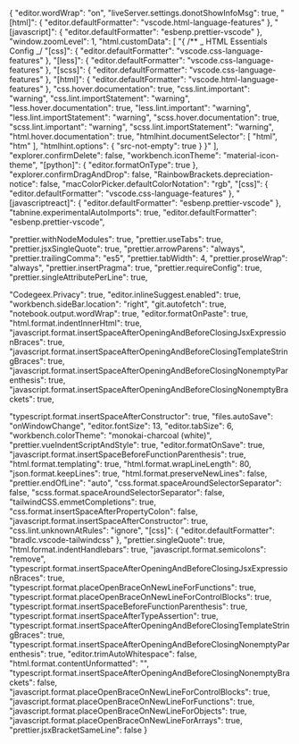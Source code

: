 {
"editor.wordWrap": "on",
"liveServer.settings.donotShowInfoMsg": true,
"[html]": {
"editor.defaultFormatter": "vscode.html-language-features"
},
"[javascript]": {
"editor.defaultFormatter": "esbenp.prettier-vscode"
},
"window.zoomLevel": 1,
"html.customData": [
"{ /\*\* _ HTML Essentials Config _/ \"[css]\": { \"editor.defaultFormatter\": \"vscode.css-language-features\" }, \"[less]\": { \"editor.defaultFormatter\": \"vscode.css-language-features\" }, \"[scss]\": { \"editor.defaultFormatter\": \"vscode.css-language-features\" }, \"[html]\": { \"editor.defaultFormatter\": \"vscode.html-language-features\" }, \"css.hover.documentation\": true, \"css.lint.important\": \"warning\", \"css.lint.importStatement\": \"warning\", \"less.hover.documentation\": true, \"less.lint.important\": \"warning\", \"less.lint.importStatement\": \"warning\", \"scss.hover.documentation\": true, \"scss.lint.important\": \"warning\", \"scss.lint.importStatement\": \"warning\", \"html.hover.documentation\": true, \"htmlhint.documentSelector\": [ \"html\", \"htm\" ], \"htmlhint.options\": { \"src-not-empty\": true } }"
],
"explorer.confirmDelete": false,
"workbench.iconTheme": "material-icon-theme",
"[python]": {
"editor.formatOnType": true
},
"explorer.confirmDragAndDrop": false,
"RainbowBrackets.depreciation-notice": false,
"macColorPicker.defaultColorNotation": "rgb",
"[css]": {
"editor.defaultFormatter": "vscode.css-language-features"
},
"[javascriptreact]": {
"editor.defaultFormatter": "esbenp.prettier-vscode"
},
"tabnine.experimentalAutoImports": true,
"editor.defaultFormatter": "esbenp.prettier-vscode",

"prettier.withNodeModules": true,
"prettier.useTabs": true,
"prettier.jsxSingleQuote": true,
"prettier.arrowParens": "always",
"prettier.trailingComma": "es5",
"prettier.tabWidth": 4,
"prettier.proseWrap": "always",
"prettier.insertPragma": true,
"prettier.requireConfig": true,
"prettier.singleAttributePerLine": true,

"Codegeex.Privacy": true,
"editor.inlineSuggest.enabled": true,
"workbench.sideBar.location": "right",
"git.autofetch": true,
"notebook.output.wordWrap": true,
"editor.formatOnPaste": true,
"html.format.indentInnerHtml": true,
"javascript.format.insertSpaceAfterOpeningAndBeforeClosingJsxExpressionBraces": true,
"javascript.format.insertSpaceAfterOpeningAndBeforeClosingTemplateStringBraces": true,
"javascript.format.insertSpaceAfterOpeningAndBeforeClosingNonemptyParenthesis": true,
"javascript.format.insertSpaceAfterOpeningAndBeforeClosingNonemptyBrackets": true,

"typescript.format.insertSpaceAfterConstructor": true,
"files.autoSave": "onWindowChange",
"editor.fontSize": 13,
"editor.tabSize": 6,
"workbench.colorTheme": "monokai-charcoal (white)",
"prettier.vueIndentScriptAndStyle": true,
"editor.formatOnSave": true,
"javascript.format.insertSpaceBeforeFunctionParenthesis": true,
"html.format.templating": true,
"html.format.wrapLineLength": 80,
"json.format.keepLines": true,
"html.format.preserveNewLines": false,
"prettier.endOfLine": "auto",
"css.format.spaceAroundSelectorSeparator": false,
"scss.format.spaceAroundSelectorSeparator": false,
"tailwindCSS.emmetCompletions": true,
"css.format.insertSpaceAfterPropertyColon": false,
"javascript.format.insertSpaceAfterConstructor": true,
"css.lint.unknownAtRules": "ignore",
"[css]": {
"editor.defaultFormatter": "bradlc.vscode-tailwindcss"
},
"prettier.singleQuote": true,
"html.format.indentHandlebars": true,
"javascript.format.semicolons": "remove",
"typescript.format.insertSpaceAfterOpeningAndBeforeClosingJsxExpressionBraces": true,
"typescript.format.placeOpenBraceOnNewLineForFunctions": true,
"typescript.format.placeOpenBraceOnNewLineForControlBlocks": true,
"typescript.format.insertSpaceBeforeFunctionParenthesis": true,
"typescript.format.insertSpaceAfterTypeAssertion": true,
"typescript.format.insertSpaceAfterOpeningAndBeforeClosingTemplateStringBraces": true,
"typescript.format.insertSpaceAfterOpeningAndBeforeClosingNonemptyParenthesis": true,
"editor.trimAutoWhitespace": false,
"html.format.contentUnformatted": "",
"typescript.format.insertSpaceAfterOpeningAndBeforeClosingNonemptyBrackets": false,
"javascript.format.placeOpenBraceOnNewLineForControlBlocks": true,
"javascript.format.placeOpenBraceOnNewLineForFunctions": true,
"javascript.format.placeOpenBraceOnNewLineForObjects": true,
"javascript.format.placeOpenBraceOnNewLineForArrays": true,
"prettier.jsxBracketSameLine": false
}
